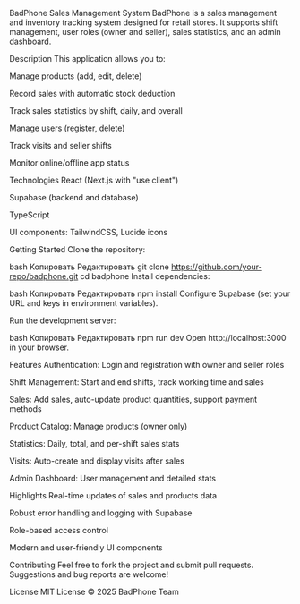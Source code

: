 BadPhone Sales Management System
BadPhone is a sales management and inventory tracking system designed for retail stores. It supports shift management, user roles (owner and seller), sales statistics, and an admin dashboard.

Description
This application allows you to:

Manage products (add, edit, delete)

Record sales with automatic stock deduction

Track sales statistics by shift, daily, and overall

Manage users (register, delete)

Track visits and seller shifts

Monitor online/offline app status

Technologies
React (Next.js with "use client")

Supabase (backend and database)

TypeScript

UI components: TailwindCSS, Lucide icons

Getting Started
Clone the repository:

bash
Копировать
Редактировать
git clone https://github.com/your-repo/badphone.git
cd badphone
Install dependencies:

bash
Копировать
Редактировать
npm install
Configure Supabase (set your URL and keys in environment variables).

Run the development server:

bash
Копировать
Редактировать
npm run dev
Open http://localhost:3000 in your browser.

Features
Authentication: Login and registration with owner and seller roles

Shift Management: Start and end shifts, track working time and sales

Sales: Add sales, auto-update product quantities, support payment methods

Product Catalog: Manage products (owner only)

Statistics: Daily, total, and per-shift sales stats

Visits: Auto-create and display visits after sales

Admin Dashboard: User management and detailed stats

Highlights
Real-time updates of sales and products data

Robust error handling and logging with Supabase

Role-based access control

Modern and user-friendly UI components

Contributing
Feel free to fork the project and submit pull requests. Suggestions and bug reports are welcome!

License
MIT License © 2025 BadPhone Team

